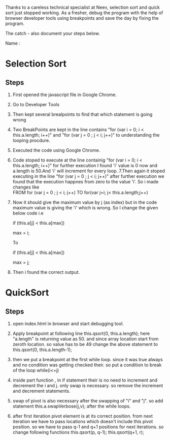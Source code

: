 Thanks to a careless technical specialist at Neev, selection sort and quick sort just stopped working.
As a fresher, debug the program with the help of browser developer tools using breakpoints and save the day by fixing the program.

The catch - also document your steps below. 

Name : 


Selection Sort
==============

## Steps

1. First opened the javascript file in Google Chrome.  
2. Go to Developer Tools
3. Then kept several brealpoints to find that which statement is going wrong
4. Two BreakPoints are kept in the line contains "for (var i = 0; i < this.a.length; i++)" 
    and "for (var j = 0 ; j < i; j++)" 
    to understanding the looping procdure. 
5. Executed the code using Google Chrome.
6. Code stoped to execute at the line containig
            "for (var i = 0; i < this.a.length; i++)" 
  for further execution I found 'i' value is 0 now and a.length is 50.And 'i' will increment for every loop. 
7.Then again it stoped executing in the line
            "for (var j = 0 ; j < i; j++)"
  after further execution we found that the execution happnes from zero to the value 'i'.
  So i made changes like  
      FROM    for (var j = 0 ; j < i; j++)
      TO      for(var j=i; j< this.a.length;j++)
8. Now it should give the maximum value by j (as index) but in the code maximum value is giving the 'i' which is wrong.
   So I change the given below code i.e

    if (this.a[j] < this.a[max])

    max = i;

    To


    if (this.a[j] < this.a[max])

    max = j;

9. Then i found the correct output.

QuickSort
=========

## Steps

1. open index.html in browser and start debugging tool.

2. Apply breakpoint at following line
    this.qsort(0, this.a.length);
here "a.length" is returning value as 50. and since array location start from zeroth location. so value has to be 49
change the above statement  to
 this.qsort(0, this.a.length-1);

3. then we put a breakpoint at the first while loop.
since it was true always and no condition was getting checked their.
so put a condition to break of the loop
while(i<=j)

4. inside part function ,  in if statement their is no need to increment and decrement the i and j. only swap is necessary.
so remove the increment and decrement statements.

5. swap of pivot is also necessary after the swapping of "i" and "j". so add statement 
this.a.swapVerbose(j,v);
after the while loops.

6. after first iteration pivot element is at its correct position. 
from next iteration we have to pass locations which doesn't include this pivot position.
so we have to pass q-1 and q+1 positions for next iterations.
so change following functions
 this.qsort(p, q-1);
 this.qsort(q+1, r);
